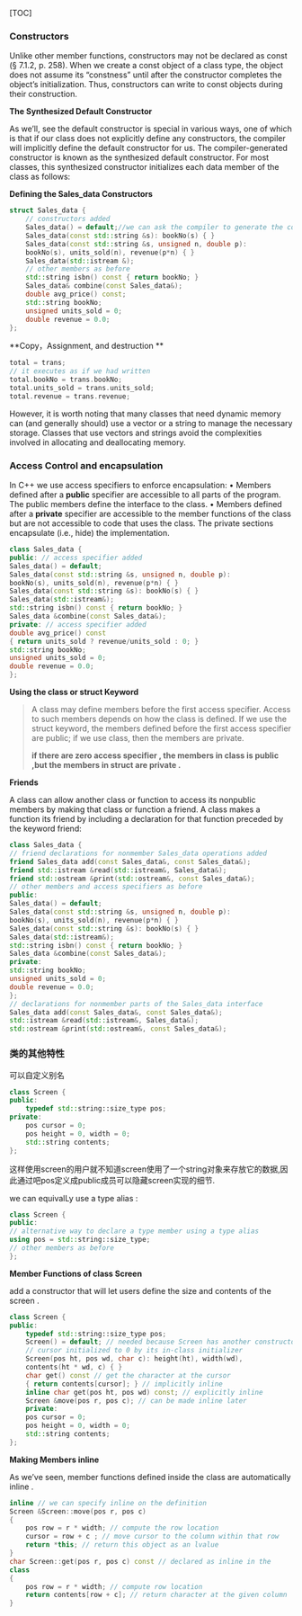 [TOC]

### Constructors 

Unlike other member functions, constructors may not be declared as const (§
7.1.2, p. 258). When we create a const object of a class type, the object does not
assume its “constness” until after the constructor completes the object’s initialization. Thus, constructors can write to const objects during their construction.

**The Synthesized Default Constructor**

As we’ll, see the default constructor is special in various ways, one of which is that
if our class does not  explicitly define any constructors, the compiler will  implicitly
define the default constructor for us. The compiler-generated constructor is known as the synthesized default constructor. For most classes, this synthesized constructor initializes each data member of the class as follows:

**Defining the  Sales_data Constructors**

```c++ 
struct Sales_data {
    // constructors added
    Sales_data() = default;//we can ask the compiler to generate the constructor for us by writing = default after the parameter list.
    Sales_data(const std::string &s): bookNo(s) { }
    Sales_data(const std::string &s, unsigned n, double p):
    bookNo(s), units_sold(n), revenue(p*n) { }
    Sales_data(std::istream &);
    // other members as before
    std::string isbn() const { return bookNo; }
    Sales_data& combine(const Sales_data&);
    double avg_price() const;
    std::string bookNo;
    unsigned units_sold = 0;
    double revenue = 0.0;
};
```

**Copy，Assignment, and destruction **

```c++ 
total = trans;
// it executes as if we had written
total.bookNo = trans.bookNo;
total.units_sold = trans.units_sold;
total.revenue = trans.revenue;
```

However, it is worth noting that many classes that need dynamic memory can (and generally should) use a vector or a string to manage the necessary storage.
Classes that use vectors and strings avoid the complexities involved in allocating and deallocating memory.

### Access Control and encapsulation 

In C++ we use access specifiers to enforce encapsulation:
• Members defined after a **public** specifier are accessible to all parts of the program. The public members define the interface to the class.
• Members defined after a **private** specifier are accessible to the member functions of the class but are not accessible to code that uses the class. The private sections encapsulate (i.e., hide) the implementation.

```c++ 
class Sales_data {
public: // access specifier added
Sales_data() = default;
Sales_data(const std::string &s, unsigned n, double p):
bookNo(s), units_sold(n), revenue(p*n) { }
Sales_data(const std::string &s): bookNo(s) { }
Sales_data(std::istream&);
std::string isbn() const { return bookNo; }
Sales_data &combine(const Sales_data&);
private: // access specifier added
double avg_price() const
{ return units_sold ? revenue/units_sold : 0; }
std::string bookNo;
unsigned units_sold = 0;
double revenue = 0.0;
};
```

**Using the class or struct Keyword**

>A class may define members before the first access specifier. Access to such members depends on how the class is defined. If we use the struct keyword, the members defined before the first access specifier are public; if we use class, then the members are private.
>
>**if there are zero access specifier , the members in class is public ,but the members in struct are private .**

**Friends**

A class can allow another class or function to access its nonpublic members by making that class or function a friend. A class makes a function its friend by including a declaration for that function preceded by the keyword friend:

```c++ 
class Sales_data {
// friend declarations for nonmember Sales_data operations added
friend Sales_data add(const Sales_data&, const Sales_data&);
friend std::istream &read(std::istream&, Sales_data&);
friend std::ostream &print(std::ostream&, const Sales_data&);
// other members and access specifiers as before
public:
Sales_data() = default;
Sales_data(const std::string &s, unsigned n, double p):
bookNo(s), units_sold(n), revenue(p*n) { }
Sales_data(const std::string &s): bookNo(s) { }
Sales_data(std::istream&);
std::string isbn() const { return bookNo; }
Sales_data &combine(const Sales_data&);
private:
std::string bookNo;
unsigned units_sold = 0;
double revenue = 0.0;
};
// declarations for nonmember parts of the Sales_data interface
Sales_data add(const Sales_data&, const Sales_data&);
std::istream &read(std::istream&, Sales_data&);
std::ostream &print(std::ostream&, const Sales_data&);
```

### 类的其他特性

可以自定义别名

```c++
class Screen {
public:
	typedef std::string::size_type pos;
private:
    pos cursor = 0;
    pos height = 0, width = 0;
    std::string contents;
};
```

这样使用screen的用户就不知道screen使用了一个string对象来存放它的数据,因此通过吧pos定义成public成员可以隐藏screen实现的细节.

we can equivalLy use a type alias :

```c++ 
class Screen {
public:
// alternative way to declare a type member using a type alias
using pos = std::string::size_type;
// other members as before
};
```

**Member Functions of class  Screen**

add a constructor that will let users define the size and contents of the screen .

```c++ 
class Screen {
public:
    typedef std::string::size_type pos;
    Screen() = default; // needed because Screen has another constructor
    // cursor initialized to 0 by its in-class initializer
    Screen(pos ht, pos wd, char c): height(ht), width(wd),
    contents(ht * wd, c) { }
    char get() const // get the character at the cursor
    { return contents[cursor]; } // implicitly inline
    inline char get(pos ht, pos wd) const; // explicitly inline
    Screen &move(pos r, pos c); // can be made inline later
    private:
    pos cursor = 0;
    pos height = 0, width = 0;
    std::string contents;
};
```

**Making Members  inline**

As we’ve seen, member functions defined inside the class are automatically inline .

```c++ 
inline // we can specify inline on the definition
Screen &Screen::move(pos r, pos c)
{
    pos row = r * width; // compute the row location
    cursor = row + c ; // move cursor to the column within that row
    return *this; // return this object as an lvalue
}
char Screen::get(pos r, pos c) const // declared as inline in the
class
{
    pos row = r * width; // compute row location
    return contents[row + c]; // return character at the given column
}
```

